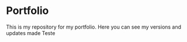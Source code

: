 # Portfolio
This is my repository for my portfolio. Here you can see my versions and updates made
Teste
